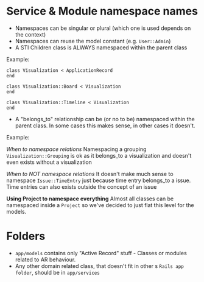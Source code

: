 # Service & Module namespace names

- Namespaces can be singular or plural (which one is used depends on the context)
- Namespaces can reuse the model constant (e.g. `User::Admin`)
- A STI Children class is ALWAYS namespaced within the parent class

Example:

```
class Visualization < ApplicationRecord
end

class Visualization::Board < Visualization
end

class Visualization::Timeline < Visualization
end
```

- A "belongs_to" relationship can be (or no to be) namespaced within the parent class.
In some cases this makes sense, in other cases it doesn't.

Example:

*When to namespace relations*
Namespacing a grouping `Visualization::Grouping` is ok as it belongs_to a visualization and doesn't even exists without a visualization

*When to NOT namespace relations*
It doesn't make much sense to namespace `Issue::TimeEntry` just because time entry belongs_to a issue. Time entries can also exists outside the concept of an issue

**Using Project to namespace everything**
Almost all classes can be namespaced inside a `Project` so we've decided to just flat this level for the models.

# Folders

- `app/models` contains only "Active Record" stuff - Classes or modules related to AR behaviour.
- Any other domain related class, that doesn't fit in other s `Rails app folder`, should be in `app/services`
